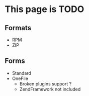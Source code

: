 # This page is TODO

## Formats
  * RPM
  * ZIP

## Forms
  * Standard
  * OneFile
    * Broken plugins support ?
    * ZendFramework not included